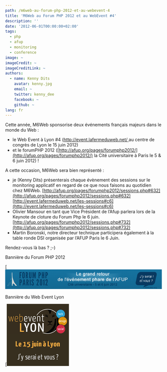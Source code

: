 ```yaml
---
path: /m6web-au-forum-php-2012-et-au-webevent-4
title: 'M6Web au Forum PHP 2012 et au WebEvent #4'
description: ''
date: '2012-06-01T00:00:00+02:00'
tags:
  - php
  - afup
  - monitoring
  - conference
image: ~
imageCredit: ~
imageCreditLink: ~
authors:
  - name: Kenny Dits
    avatar: kenny.jpg
    email: ~
    twitter: kenny_dee
    facebook: ~
    github: ~
lang: fr
---
```


Cette année, M6Web sponsorise deux événements français majeurs dans le monde du Web :



- le Web Event à Lyon #4 ([http://event.lafermeduweb.net/ ](http://event.lafermeduweb.net/)au centre de congrès de Lyon le 15 juin 2012)
- et le forumPHP 2012 ([http://afup.org/pages/forumphp2012/](http://afup.org/pages/forumphp2012/) la Cité universitaire à Paris le 5 & 6 juin 2012) !

A cette occasion, M6Web sera bien représenté :

- je (Kenny Dits) présenterais chaque évènement des sessions sur le monitoring applicatif en regard de ce que nous faisons au quotidien chez M6Web. [http://afup.org/pages/forumphp2012/sessions.php#632](http://afup.org/pages/forumphp2012/sessions.php#632)  
[http://event.lafermeduweb.net/les-sessions#c6](http://event.lafermeduweb.net/les-sessions#c6)
- Olivier Mansour en tant que Vice Président de l’Afup parlera lors de la Keynote de cloture du Forum Php le 6 juin. [http://afup.org/pages/forumphp2012/sessions.php#732](http://afup.org/pages/forumphp2012/sessions.php#732)
- Martin Boronski, notre directeur technique participera également à la table ronde DSI organisée par l’AFUP Paris le 6 Juin.

Rendez-vous là bas ? ;-)




Bannière du Forum PHP 2012

[![Bannière du Forum PHP 2012](./0-00-30-83-201206-ob_152c4d_bandeau-forum-php-2012-fr-large.jpg)


Bannière du Web Event Lyon

[![Bannière du Web Event Lyon](./0-00-30-83-201206-ob_681156_webeventlyon-jyserai-dark.png)
